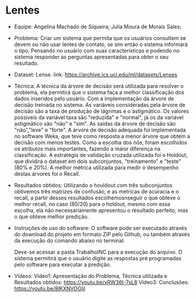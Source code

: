 # Lentes
* Equipe: Angelina Machado de Siqueira; Julia Moura de Morais Sales;
* Problema: Criar um sistema que permita que os usuários consultem se devem ou não usar lentes de contato, se sim então o sistema informará o tipo. Pensando no usuário com suas caracteristicas e podendo no sistema responder as perguntas apresentadas para  obter o seu resultado.
* Dataset: Lense. link: https://archive.ics.uci.edu/ml/datasets/Lenses
* Técnica: A técnica da árvore de decisão será utilizada para resolver o problema, ela permitirá que o sistema faça a melhor classificação dos dados inseridos pelo usuário. Com a implementação da árvore de decisão treinada no sistema. As variáveis consideradas pela árvore de decisão são a taxa de produção de lágrimas e o astigmático. Os valores possíveis da variável taxa são "reduzida" e "normal", já os da variável astigmático são "não" e "sim". As saídas da árvore de decisão são "não","leve" e "forte". A árvore de decisão adequada foi implementada no software Weka, que teve como resposta a menor árvore que obtém a decisão com menos testes. Como a escolha dos nós, foram escolhidos os atributos mais importantes, fazendo a maior diferença na classificação. A estratégia de validação cruzada utilizada foi o Holdout, que dividirá o dataset em dois subconjuntos, "treinamento" e "teste" (80% e 20%). A melhor métrica utilizada para medir o desempenho destas árvores foi o Recall.
* Resultados obtidos: Utilizando o houldout com três subconjuntos obtivemos três matrizes de confusão, e as metricas de acúracia e o recall, a partir desses resultados escolhemosnseguir o que obteve o melhor recall, no caso (80/20) para o holdout, mesmo com essa escolha, ela não necessariamente apresentou o resultado perfeito, mas o que obteve melhor predição.
* Instruções de uso do software: O software pode ser executado através do download do projeto em formato ZIP pelo Github, ou também através da execução do comando abaixo no terminal: 

  Deve-se acessar a pasta TrabalhoINC para a execução do arquivo. 
  O sistema permitirá que o usuário digite as respostas pré programadas pelo software para executar a predição. 
  
 * Vídeos: 
   Vídeo1:  Apresentação do Problema, Técnica utilizada e Resultados obtidos: https://youtu.be/xRW36t-7sL8
   Vídeo3:  Conclusões: https://youtu.be/8lKXNVOGljI
